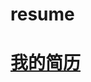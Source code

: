 # resume
# [我的简历](http://htmlpreview.github.io/?https://github.com/xszi/resume/blob/master/resume.html)
